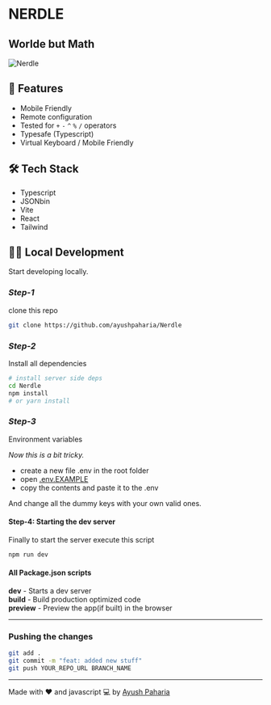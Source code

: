 # NERDLE

## Worlde but Math

![Nerdle](https://ik.imagekit.io/rezza/Nerdle?ik-sdk-version=javascript-1.4.3&updatedAt=1652638475469)

## 🚀 **Features**

- Mobile Friendly
- Remote configuration
- Tested for `+` `-` `^` `%` `/` operators
- Typesafe (Typescript)
- Virtual Keyboard / Mobile Friendly

## 🛠️ **Tech Stack**

- Typescript
- JSONbin
- Vite
- React
- Tailwind

## 👷‍♂️ **Local Development**

Start developing locally.
### *Step-1*

clone this repo

```sh
git clone https://github.com/ayushpaharia/Nerdle
```

### *Step-2*

Install all dependencies

```sh
# install server side deps
cd Nerdle
npm install
# or yarn install
```

### *Step-3*

Environment variables

_Now this is a bit tricky._

- create a new file .env in the root folder
- open [.env.EXAMPLE](./.env.EXAMPLE)
- copy the contents and paste it to the .env

And change all the dummy keys with your own valid ones.

#### Step-4: Starting the dev server

Finally to start the server execute this script

```sh
npm run dev
```

#### All Package.json scripts


  **dev**     - Starts a dev server\
  **build**   - Build  production optimized code \
  **preview** - Preview the app(if built) in the browser

---

### Pushing the changes

```bash
git add .
git commit -m "feat: added new stuff"
git push YOUR_REPO_URL BRANCH_NAME
```

---

Made with ❤️ and javascript 💻 by [Ayush Paharia](https://github.com/ayushpaharia)